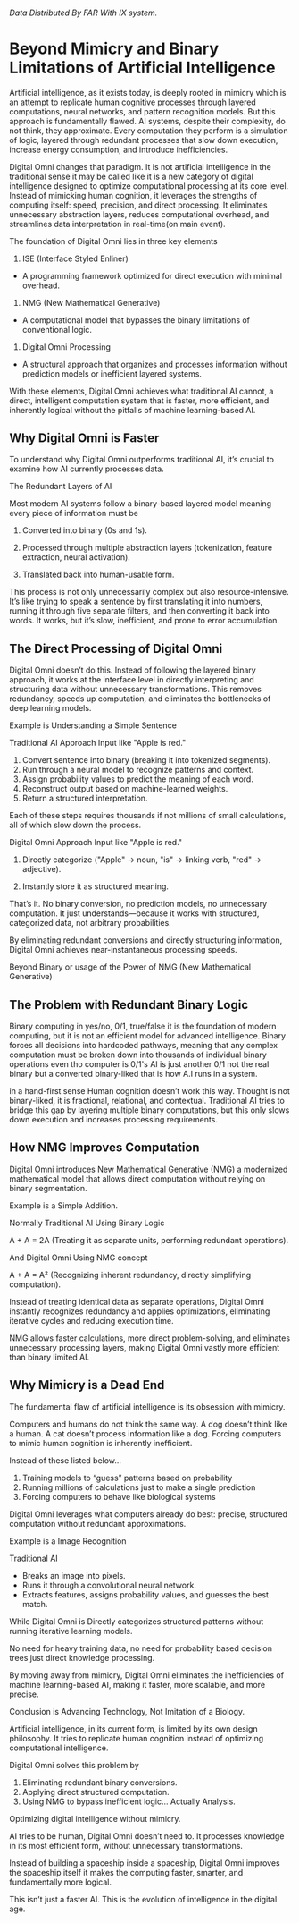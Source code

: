 
<link rel="preload" as='style' href="https://actwu.github.io/md.css"/>
<link rel="stylesheet" href="https://actwu.github.io/md.css"/>

###### Data Distributed By FAR With IX system.
# Beyond Mimicry and Binary Limitations of Artificial Intelligence

Artificial intelligence, as it exists today, is deeply rooted in mimicry which is an attempt to replicate human cognitive processes through layered computations, neural networks, and pattern recognition models. But this approach is fundamentally flawed. AI systems, despite their complexity, do not think, they approximate. Every computation they perform is a simulation of logic, layered through redundant processes that slow down execution, increase energy consumption, and introduce inefficiencies.

Digital Omni changes that paradigm. It is not artificial intelligence in the traditional sense it may be called like it is a new category of digital intelligence designed to optimize computational processing at its core level. Instead of mimicking human cognition, it leverages the strengths of computing itself: speed, precision, and direct processing. It eliminates unnecessary abstraction layers, reduces computational overhead, and streamlines data interpretation in real-time(on main event).

The foundation of Digital Omni lies in three key elements

1. ISE (Interface Styled Enliner) 
- A programming framework optimized for direct execution with minimal overhead.

1. NMG (New Mathematical Generative)
-  A computational model that bypasses the binary limitations of conventional logic.

1. Digital Omni Processing
- A structural approach that organizes and processes information without prediction models or inefficient layered systems.

With these elements, Digital Omni achieves what traditional AI cannot, a direct, intelligent computation system that is faster, more efficient, and inherently logical without the pitfalls of machine learning-based AI.

## Why Digital Omni is Faster

To understand why Digital Omni outperforms traditional AI, it’s crucial to examine how AI currently processes data.

The Redundant Layers of AI

Most modern AI systems follow a binary-based layered model meaning every piece of information must be

1. Converted into binary (0s and 1s).

2. Processed through multiple abstraction layers (tokenization, feature extraction, neural activation).

3. Translated back into human-usable form.

This process is not only unnecessarily complex but also resource-intensive. It’s like trying to speak a sentence by first translating it into numbers, running it through five separate filters, and then converting it back into words. It works, but it’s slow, inefficient, and prone to error accumulation.

## The Direct Processing of Digital Omni

Digital Omni doesn’t do this. Instead of following the layered binary approach, it works at the interface level in directly interpreting and structuring data without unnecessary transformations. This removes redundancy, speeds up computation, and eliminates the bottlenecks of deep learning models.

Example is Understanding a Simple Sentence

Traditional AI Approach
Input like "Apple is red."

1. Convert sentence into binary (breaking it into tokenized segments).
2. Run through a neural model to recognize patterns and context.
3. Assign probability values to predict the meaning of each word.
4. Reconstruct output based on machine-learned weights.
5. Return a structured interpretation.

Each of these steps requires thousands if not millions of small calculations, all of which slow down the process.

Digital Omni Approach
Input like "Apple is red."

1. Directly categorize ("Apple" → noun, "is" → linking verb, "red" → adjective).

2. Instantly store it as structured meaning.

That’s it. No binary conversion, no prediction models, no unnecessary computation. It just understands—because it works with structured, categorized data, not arbitrary probabilities.

By eliminating redundant conversions and directly structuring information, Digital Omni achieves near-instantaneous processing speeds.

Beyond Binary or usage of the Power of NMG (New Mathematical Generative)

## The Problem with Redundant Binary Logic

Binary computing in yes/no, 0/1, true/false it is the foundation of modern computing, but it is not an efficient model for advanced intelligence. Binary forces all decisions into hardcoded pathways, meaning that any complex computation must be broken down into thousands of individual binary operations even tho computer is 0/1's AI is just another 0/1 not the real binary but a converted binary-liked that is how A.I runs in a system.

in a hand-first sense Human cognition doesn’t work this way. Thought is not binary-liked, it is fractional, relational, and contextual. Traditional AI tries to bridge this gap by layering multiple binary computations, but this only slows down execution and increases processing requirements.

## How NMG Improves Computation

Digital Omni introduces New Mathematical Generative (NMG) a modernized mathematical model that allows direct computation without relying on binary segmentation.

Example is a Simple Addition.

Normally Traditional AI Using Binary Logic

A + A = 2A (Treating it as separate units, performing redundant operations).

And Digital Omni Using NMG concept

A + A = A² (Recognizing inherent redundancy, directly simplifying computation).

Instead of treating identical data as separate operations, Digital Omni instantly recognizes redundancy and applies optimizations, eliminating iterative cycles and reducing execution time.

NMG allows faster calculations, more direct problem-solving, and eliminates unnecessary processing layers, making Digital Omni vastly more efficient than binary limited AI.

## Why Mimicry is a Dead End

The fundamental flaw of artificial intelligence is its obsession with mimicry.

Computers and humans do not think the same way. A dog doesn’t think like a human. A cat doesn’t process information like a dog. Forcing computers to mimic human cognition is inherently inefficient.

Instead of these listed below...

1. Training models to “guess” patterns based on probability
2. Running millions of calculations just to make a single prediction
3. Forcing computers to behave like biological systems

Digital Omni leverages what computers already do best: precise, structured computation without redundant approximations.

Example is a Image Recognition

Traditional AI 
- Breaks an image into pixels.
- Runs it through a convolutional neural network.
- Extracts features, assigns probability values, and guesses the best match.

While Digital Omni is Directly categorizes structured patterns without running iterative learning models.

No need for heavy training data, no need for probability based decision trees just direct knowledge processing.

By moving away from mimicry, Digital Omni eliminates the inefficiencies of machine learning-based AI, making it faster, more scalable, and more precise.

Conclusion is Advancing Technology, Not Imitation of a Biology.

Artificial intelligence, in its current form, is limited by its own design philosophy. It tries to replicate human cognition instead of optimizing computational intelligence.

Digital Omni solves this problem by

1. Eliminating redundant binary conversions.
2. Applying direct structured computation.
3. Using NMG to bypass inefficient logic... Actually Analysis.

Optimizing digital intelligence without mimicry.

AI tries to be human, Digital Omni doesn’t need to. It processes knowledge in its most efficient form, without unnecessary transformations.

Instead of building a spaceship inside a spaceship, Digital Omni improves the spaceship itself it makes the computing faster, smarter, and fundamentally more logical.

This isn’t just a faster AI. This is the evolution of intelligence in the digital age.


